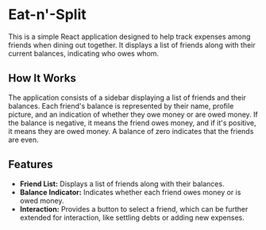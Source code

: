 # Eat-n'-Split
This is a simple React application designed to help track expenses among friends when dining out together. It displays a list of friends along with their current balances, indicating who owes whom.

## How It Works

The application consists of a sidebar displaying a list of friends and their balances. Each friend's balance is represented by their name, profile picture, and an indication of whether they owe money or are owed money. If the balance is negative, it means the friend owes money, and if it's positive, it means they are owed money. A balance of zero indicates that the friends are even.

## Features

- **Friend List:** Displays a list of friends along with their balances.
- **Balance Indicator:** Indicates whether each friend owes money or is owed money.
- **Interaction:** Provides a button to select a friend, which can be further extended for interaction, like settling debts or adding new expenses.
